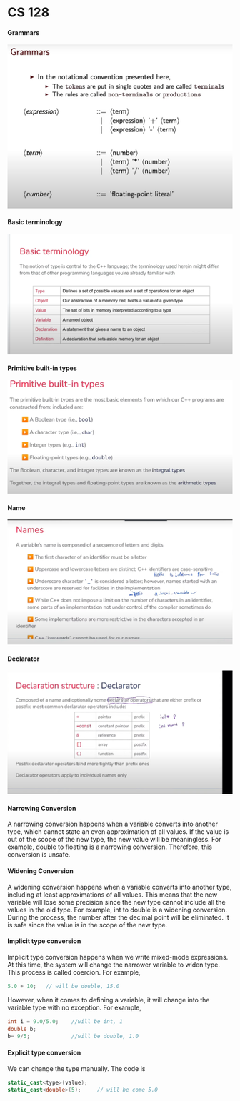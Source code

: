 # CS 128

#### Grammars

![image-20220119194023897](CS-128.assets/image-20220119194023897.png)

#### Basic terminology

![image-20220119194112877](CS-128.assets/image-20220119194112877.png)

#### Primitive built-in types

![image-20220119194254124](CS-128.assets/image-20220119194254124.png)

#### Name

![image-20220119195118986](CS-128.assets/image-20220119195118986.png)

#### Declarator

![image-20220119201612784](CS-128.assets/image-20220119201612784.png)

#### Narrowing Conversion

A narrowing conversion happens when a variable converts into another type, which cannot state an even approximation of all values.   If the value is out of the scope of the new type, the new value will be meaningless. For example, double to floating is a narrowing conversion. Therefore, this conversion is unsafe.

#### Widening Conversion

A widening conversion happens when a variable converts into another type, including at least approximations of all values.  This means that the new variable will lose some precision since the new type cannot include all the values in the old type. For example, int to double is a widening conversion. During the process, the number after the decimal point will be eliminated. It is safe since the value is in the scope of the new type.

#### Implicit type conversion

Implicit type conversion happens when we write mixed-mode expressions. At this time, the system will change the narrower variable to widen type. This process is called coercion. For example,

~~~c++
5.0 + 10;	// will be double, 15.0
~~~

However, when it comes to defining a variable, it will change into the variable type with no exception. For example,

```c++
int i = 9.0/5.0;	//will be int, 1
double b;
b= 9/5;				//will be double, 1.0
```

#### Explicit type conversion

We can change the type manually. The code is

```c++
static_cast<type>(value);
static_cast<double>(5);		// will be come 5.0
```



